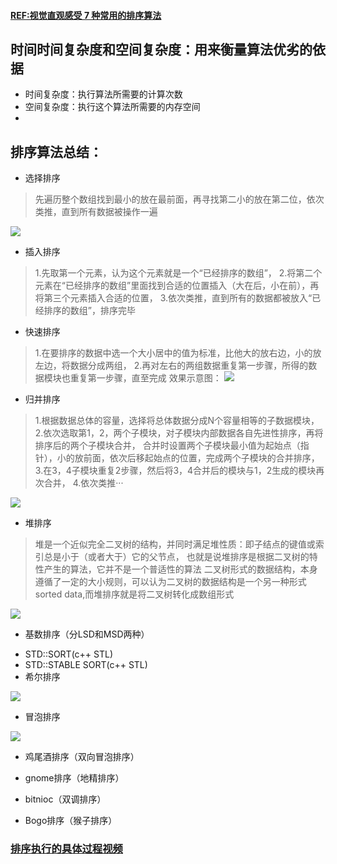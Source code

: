 #### [REF:视觉直观感受 7 种常用的排序算法](http://blog.jobbole.com/11745/)

## 时间时间复杂度和空间复杂度：用来衡量算法优劣的依据
* 时间复杂度：执行算法所需要的计算次数
* 空间复杂度：执行这个算法所需要的内存空间
* 

## 排序算法总结：
* 选择排序
> 先遍历整个数组找到最小的放在最前面，再寻找第二小的放在第二位，依次类推，直到所有数据被操作一遍

![](http://jbcdn2.b0.upaiyun.com/2012/01/Visual-and-intuitive-feel-of-7-common-sorting-algorithms4.gif)

* 插入排序
> 1.先取第一个元素，认为这个元素就是一个“已经排序的数组”，
> 2.将第二个元素在“已经排序的数组”里面找到合适的位置插入（大在后，小在前），再将第三个元素插入合适的位置，
> 3.依次类推，直到所有的数据都被放入“已经排序的数组”，排序完毕

* 快速排序
> 1.在要排序的数据中选一个大小居中的值为标准，比他大的放右边，小的放左边，将数据分成两组，
> 2.再对左右的两组数据重复第一步骤，所得的数据模块也重复第一步骤，直至完成
> 效果示意图：
![](http://jbcdn2.b0.upaiyun.com/2012/01/Visual-and-intuitive-feel-of-7-common-sorting-algorithms.gif)


* 归并排序
> 1.根据数据总体的容量，选择将总体数据分成N个容量相等的子数据模块，
> 2.依次选取第1，2，两个子模块，对子模块内部数据各自先进性排序，再将排序后的两个子模块合并，
> 合并时设置两个子模块最小值为起始点（指针），小的放前面，依次后移起始点的位置，完成两个子模块的合并排序，
> 3.在3，4子模块重复2步骤，然后将3，4合并后的模块与1，2生成的模块再次合并，
> 4.依次类推···

![](http://jbcdn2.b0.upaiyun.com/2012/01/Visual-and-intuitive-feel-of-7-common-sorting-algorithms2.gif)

* 堆排序
> 堆是一个近似完全二叉树的结构，并同时满足堆性质：即子结点的键值或索引总是小于（或者大于）它的父节点，
> 也就是说堆排序是根据二叉树的特性产生的算法，它并不是一个普适性的算法
> 二叉树形式的数据结构，本身遵循了一定的大小规则，可以认为二叉树的数据结构是一个另一种形式sorted data,而堆排序就是将二叉树转化成数组形式

![](http://jbcdn2.b0.upaiyun.com/2012/01/Visual-and-intuitive-feel-of-7-common-sorting-algorithms3.gif)

* 基数排序（分LSD和MSD两种）
>

* STD::SORT(c++ STL)
* STD::STABLE SORT(c++ STL)
* 希尔排序
>
![](http://jbcdn2.b0.upaiyun.com/2012/01/Visual-and-intuitive-feel-of-7-common-sorting-algorithms6.gif)

* 冒泡排序
>
![](http://jbcdn2.b0.upaiyun.com/2012/01/Visual-and-intuitive-feel-of-7-common-sorting-algorithms5.gif)

* 鸡尾酒排序（双向冒泡排序）
> 

* gnome排序（地精排序）
>

* bitnioc（双调排序）
>

* Bogo排序（猴子排序）
>

### [排序执行的具体过程视频](http://v.youku.com/v_show/id_XNTkwNzI5OTIw.html)


